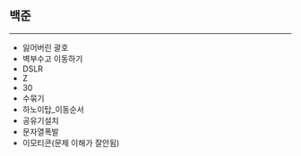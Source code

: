 ## 백준

---

-   잃어버린 괄호
-   벽부수고 이동하기
-   DSLR
-   Z
-   30
-   수묶기
-   하노이탑_이동순서
-   공유기설치 
-   문자열폭발
-   이모티콘(문제 이해가 잘안됨)

